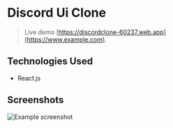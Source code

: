 # Discord Ui Clone
> Live demo [https://discordclone-60237.web.app](https://www.example.com). <!-- If you have the project hosted somewhere, include the link here. -->

## Technologies Used
- React.js

## Screenshots
![Example screenshot](https://portfoliomohak.web.app/static/media/discord.2c201d3f.png)
<!-- If you have screenshots you'd like to share, include them here. -->



